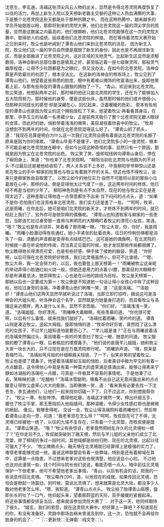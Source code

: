 沈苍生，李玄通，洛璃这些顶尖风云人物的出关，显然是令得北苍灵院再度恢复了以往的活力，再加上新生入院以及天榜新老霸主交替的这种让人热血沸腾的大事，于是整个北苍灵院这些天都是处于那种热腾之中。
而在这种热腾中，越来越多的学员开始翘首以盼，那即将到来的灵院大赛，他们北苍灵院这一届的顶尖学员的质量，显然是这数届之内最高的，他们很期盼，他们北苍灵院能够在这一次的灵院大赛中，取得骄人的成绩，延续着他们北苍灵院的辉煌。
而在等待着灵院大赛开始之日到来时，牧尘也是听闻到了谭青山他们来到北苍灵院的消息。
因为新生入院，牧尘他们这一届的学员自然便是摆脱了新生的身份，因此也是不再居住新生区，而是全部搬进了北苍灵院之内，这片区域的天地灵气，比起新生区显然是浓郁数倍，洛神会新的总部位置也是极其之好，甚至临近着一座七级聚灵阵，那般灵气雄厚程度，让得不少社团都是为之眼红，但又没办法，在如今的北苍灵院，洛神会算是声势最壮的社团了，根本没法比。
在这新的洛神会的修炼场上，牧尘见到了谭青山他们，他望着这些熟悉的脸庞，眼中有着难以掩饰的欣喜涌出来，旋即他笑着上前，与那有些局促的谭青山狠狠的拥抱了一下。
“青山，欢迎来到北苍灵院。
牧尘笑道，他想起两年之前，那时候的他还只是北灵院的学生，还在为了能够加入五大院而努力，那时候他的身旁，便是这些伙伴，虽然那时候的他们或许很弱小，但那种共同成长的感觉·却是深藏在心，回忆起来，泛着暖暖的色彩。
原本有些局促的谭青山也是因为牧尘的这个拥抱放松了下来，他望着牧尘·再看看其身后，在那里，亭亭玉立的站着一名黑裙少女，正是前两天吸引了整个北苍灵院无数人眼球的女孩，而此时的她，俏脸带着浅浅的微笑，美目凝视着欣喜中的牧尘。
“牧哥·没想到不到两年的时间，你就在北苍灵院混得这么好了。
”谭青山抓了抓头，道：“我现在总算是明白为什么这一次我们北灵院会拥有着直达北苍灵院的名额了·原来是因为你的缘故。
”谭青山毕竟不是傻子，他们北灵院多小的一座灵院，根本不可能会被北苍灵院放在眼中，但如今出现这种奇怪的事，显然只有一个原因，那就是因为牧尘在北苍灵院的出色。
牧尘笑了笑，旋即视线转向谭青山身后，停在了柳阳身上，笑道：“你也来了北苍灵院啊。
”柳阳当初在北灵院与他颇为的不对头·不过最后还是被他给收拾了，两人关系说不上多好，毕竟柳阳爷爷柳惊山还是死在牧尘的手中·柳家的败落也与牧尘有着脱不开的关系，但这也怪不得牧尘，说来只是柳家咎由自取罢了。
以牧尘如今的地位实力·自然不可能将以前的那些小瓜葛放在心中，那样的话，倒是显得他太过气度了一些，这近两年时间的修炼，他已经不再是当初的少年了。
柳阳神色则是有点不太自然，现在的他与牧尘实在是差得太远了，这种差距让得他连一点恨意都生不出来·当下闷闷的点点头，道：“如果不是你·恐怕我们也没资格来北苍灵院，我们实力还是差了一些。
”“呵呵，牧哥，这是雨曦，在你走后，她可是咱们北灵院的新天才，才修炼不到两年的时间，就已经赶上我们了，另外你可是她崇拜的偶像呢。
”谭青山也知道牧家与柳家的一些恩怨，当即连忙拉过身旁那一直用乌黑明亮的大眼睛盯着牧尘的漂亮小女孩，笑道。
“哦？”牧尘也是有点讶异，笑着看了那雨曦一眼。
“牧尘大哥，你，你好，我是雨曦。
”雨曦小脸激动得有些通红，她小手紧张的扯着衣角，往日的伶俐仿佛都是消失了一般，清脆的声音都是变得有点结结巴巴。
这可是她的偶像啊，在北灵院的时候就一直在听说他的传闻，而当真正见面的时候，她才发现那些传闻都弱爆了。
牧尘瞧得她长得漂亮可爱，也是有些好感，伸手揉了揉她的脑袋，笑道：“你好啊，以后可得在北苍灵院好好修炼，我们北灵境虽然小，但可不比谁弱。
”“嗯，牧尘大哥，我一定会努力的，以后，我也要登上那天榜第一！”雨曦被牧尘这亲昵的举动弄得小脸通红如火烧一般，但她还是用力的点着小!膘，那美目的大眼睛中却是布满着坚决，她崇拜牧尘，心也是在以他的路线为目标。
牧尘是天榜第一，那她以后也一定要成为第一！牧尘倒是不知道她一句话让得小女孩心中有了这种目标，他拉过身旁的洛璃，冲着谭青山他们咧嘴一笑，道：“这是洛璃。
”“洛姐好！”谭青山他们这两天显然早就听说过了洛璃，当即立即打招呼，据说这可是洛神会的大姐头呢，听洛神会这个名字，显然就是为她量身打造的，而且看牧尘与洛璃这亲近模样，两人是什么关系，显然不言而喻。
“你们好。
”洛璃浅浅一笑，道。
“洛璃姐姐，你好漂亮。
”雨曦睁大着眼睛，有些羡慕的道。
“你也很可爱啊，以后有什么事情，就来找我们就好了。
”洛璃拉着雨曦，笑吟吟的道。
谭青山则是凑近牧尘，竖起大拇指，旋即悄悄的道：“牧哥你好厉害，竟然找了这么漂亮的女孩子，不过芊儿姐知道怕是要伤心了。
”“芊儿姐是谁？”正在与雨曦说着话的洛璃突然偏过头，美目噙着一些吟吟笑意扫了牧尘一眼，随意的问道。
牧尘狠狠的瞪了谭青山一眼，后者尴尬的摸摸鼻子。
“他们说的是唐芊儿姐姐，她和牧尘大哥一块长大的，只不过现在是在万凰灵院修行呢。
”雨曦娇声道。
“哦，原来是青梅竹马。
”洛璃如弯月般的纤细柳眉尖轻挑．了一下，似笑非笑的望着牧尘。
牧尘也是摸了摸鼻子，他望着洛璃那如玉般的俏脸，后者美目中极为罕见的有着一点点酸意，这令得他心中竟是有着一种莫大的虚荣满足感涌出来，能够让得素来宁静如冰湖般的洛璃吃一点醋，可真是一件极其不容易的事情呢。
于是他凑了过去，笑眯眯的道：“吃醋啦？”洛璃冰雪聪明，哪看不出自己这无意间露出来的点点酸意让得牧尘虚荣心大大的膨胀，当即微微一笑，道：“看来我有必要去找一下沈苍生，李玄通他们，让他们一起来找你切磋一下了，只不过这次，你别想我帮你了。
”牧尘一滞，有些悻悻。
瞧得他吃瘪，洛璃这才嫣然一笑，伸出纤细玉手，握住了牧尘手掌，那玉葱指扣入他指缝间，那种温暖，令得少女性感红唇也是微微的掀起。
傻瓜，我哪舍得呢。
交谈一会，牧尘让得洛璃照料着雨曦他们，然后带着谭青山走向一旁，问道：“我老爹现在怎么样？”“呵呵，牧叔现在可了不得，北灵境已经被他一统了，以往的九域不复存在，只有着一个北灵盟，而牧叔便是盟主。
”谭青山笑道。
“哦？”牧尘有些惊讶，老爹竟然把纷乱许久的北灵境给一统了？“在你走后不久，牧叔就突破到了融天境，然后与芊儿姐的父亲他们成立了北灵盟，除了柳域抗争过一段时间，其他域都是纷纷归附，现在的北灵境，比起以往可强大了不少。
”牧尘微微点头，融天境在北灵境就已经算得上是极强的实力了，难怪老爹能够完成一统，虽说这种联盟会有着一些弊端，特别是还有着柳域在其中，这算是一点隐患，不过想来老爹对这些也很清楚，他应该会小心的。
不过他也该对此谨慎一些，找个时间与院长他们说说，看能否借一点人，暗中前往北灵境保护一下他老爹，他可不希望他老爹出事情。
“青山，以后有机会的话，把我的一些消息传回北灵境。
”牧尘略作沉吟，道，以他现在的成就，如果传回北灵境，恐怕会是掀起一场震动，到时候，莫说北灵境了，想来就算是北灵大陆，都没多少人敢对他老爹怎么样。
“嗯，我知道。
”谭青山点点头。
牧尘拍了拍谭青山肩膀，旋即长长的吐了一口气，他仰起头来，望着那蔚蓝的天际，双手缓缓的紧握起来。
将这些事情都安排妥当后，想来就该参加灵院大赛了¨．对于这一天，他同样期待了很久。
“姬玄，我们的恩怨，就在这灵院大赛中，好好算上一算吧？不知道现在的你，有没有准备好，灵路中那场血祸未曾波及到你，这一次，恐怕就不会再给你脱身的机会了．¨”〖∷更新快∷无弹窗∷纯文字∷〗。
